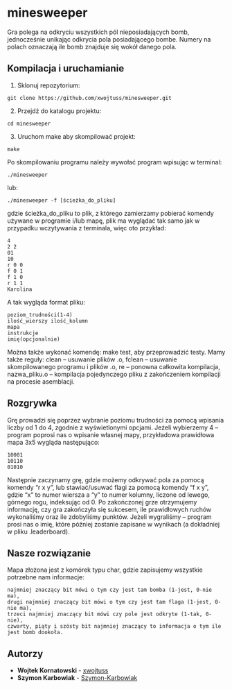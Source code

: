 # minesweeper

Gra polega na odkryciu wszystkich pól nieposiadających bomb, jednocześnie unikając odkrycia pola posiadającego bombe. Numery na polach oznaczają ile bomb znajduje się wokół danego pola.

## Kompilacja i uruchamianie

1. Sklonuj repozytorium:
```
git clone https://github.com/xwojtuss/minesweeper.git
```

2. Przejdź do katalogu projektu:
```
cd minesweeper
```

3. Uruchom make aby skompilować projekt:
```
make
```

Po skompilowaniu programu należy wywołać program wpisując w terminal:
```
./minesweeper
```
lub:
```
./minesweeper -f [ścieżka_do_pliku]
```
gdzie ścieżka_do_pliku to plik, z którego zamierzamy pobierać komendy używane w programie i/lub mapę, plik ma wyglądać tak samo jak w przypadku wczytywania z terminala, więc oto przykład:
```
4
2 2
01
10
r 0 0
f 0 1
f 1 0
r 1 1
Karolina
```
A tak wygląda format pliku:
```
poziom_trudności(1-4)
ilość_wierszy ilość_kolumn
mapa
instrukcje
imię(opcjonalnie)
```
Można także wykonać komendę: make test, aby przeprowadzić testy. Mamy także reguły: clean – usuwanie plików .o, fclean – usuwanie skompilowanego programu i plików .o, re – ponowna całkowita kompilacja, nazwa_pliku.o – kompilacja pojedynczego pliku z zakończeniem kompilacji na procesie asemblacji.

## Rozgrywka

Grę prowadzi się poprzez wybranie poziomu trudności za pomocą wpisania liczby od 1 do 4, zgodnie z wyświetlonymi opcjami. Jeżeli wybierzemy 4 – program poprosi nas o wpisanie własnej mapy, przykładowa prawidłowa mapa 3x5 wygląda następująco:
```
10001
10110
01010
```
Następnie zaczynamy grę, gdzie możemy odkrywać pola za pomocą komendy “r x y”, lub stawiać/usuwać flagi za pomocą komendy “f x y”, gdzie “x” to numer wiersza a “y” to numer kolumny, liczone od lewego, górnego rogu, indeksując od 0. Po zakończonej grze otrzymujemy informację, czy gra zakończyła się sukcesem, ile prawidłowych ruchów wykonaliśmy oraz ile zdobyliśmy punktów. Jeżeli wygraliśmy – program prosi nas o imię, które później zostanie zapisane w wynikach (a dokładniej w pliku .leaderboard).

## Nasze rozwiązanie

Mapa złożona jest z komórek typu char, gdzie zapisujemy wszystkie potrzebne nam informacje:
```
najmniej znaczący bit mówi o tym czy jest tam bomba (1-jest, 0-nie ma),
drugi najmniej znaczący bit mówi o tym czy jest tam flaga (1-jest, 0-nie ma),
trzeci najmniej znaczący bit mówi czy pole jest odkryte (1-tak, 0-nie),
czwarty, piąty i szósty bit najmniej znaczący to informacja o tym ile jest bomb dookoła.
```

## Autorzy

* **Wojtek Kornatowski** - [xwojtuss](https://github.com/xwojtuss)
* **Szymon Karbowiak** - [Szymon-Karbowiak](https://github.com/Szymon-Karbowiak)
